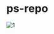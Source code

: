 # ps-repo

![1](https://github.com/webfl/ps-repo/assets/95592829/bdabb4e6-d7e3-4f87-945c-df26651ad97d)
